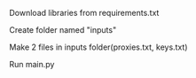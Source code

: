 Download libraries from requirements.txt

Create folder named "inputs"

Make 2 files in inputs folder(proxies.txt, keys.txt)

Run main.py
